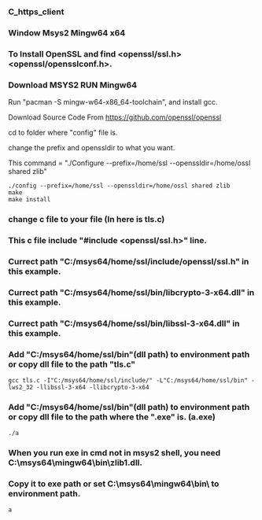 ### C_https_client

### Window Msys2 Mingw64 x64
### To Install OpenSSL and find <openssl/ssl.h> <openssl/opensslconf.h>.
### Download MSYS2 RUN Mingw64

Run "pacman -S mingw-w64-x86_64-toolchain", and install gcc.

Download Source Code From https://github.com/openssl/openssl

cd to folder where "config" file is.

change the prefix and openssldir to what you want.

This command = "./Configure --prefix=/home/ssl --openssldir=/home/ossl shared zlib"

    ./config --prefix=/home/ssl --openssldir=/home/ossl shared zlib
    make
    make install

### change c file to your file (In here is tls.c)
### This c file include "#include <openssl/ssl.h>" line.
### Currect path "C:/msys64/home/ssl/include/openssl/ssl.h" in this example.
### Currect path "C:/msys64/home/ssl/bin/libcrypto-3-x64.dll" in this example.
### Currect path "C:/msys64/home/ssl/bin/libssl-3-x64.dll" in this example.
### Add "C:/msys64/home/ssl/bin"(dll path) to environment path or copy dll file to the path "tls.c"

    gcc tls.c -I"C:/msys64/home/ssl/include/" -L"C:/msys64/home/ssl/bin" -lws2_32 -llibssl-3-x64 -llibcrypto-3-x64

### Add "C:/msys64/home/ssl/bin"(dll path) to environment path or copy dll file to the path where the ".exe" is. (a.exe)

    ./a

### When you run exe in cmd not in msys2 shell, you need C:\msys64\mingw64\bin\zlib1.dll.
### Copy it to exe path or set C:\msys64\mingw64\bin\ to environment path.

    a

